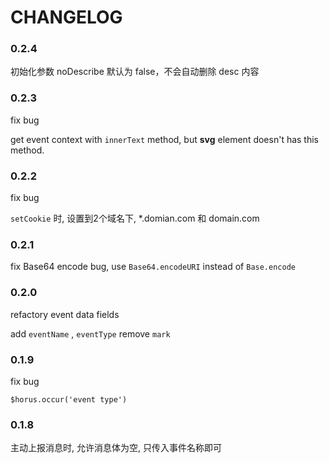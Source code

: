 # CHANGELOG

### 0.2.4

初始化参数 noDescribe 默认为 false，不会自动删除 desc 内容

### 0.2.3

fix bug

get event context with ``innerText`` method, but **svg** element doesn't has this method.

### 0.2.2

fix bug

``setCookie`` 时, 设置到2个域名下, \*.domian.com 和 domain.com

### 0.2.1

fix Base64 encode bug, use `Base64.encodeURI` instead of `Base.encode`

### 0.2.0

refactory event data fields

add `eventName` , `eventType`
remove `mark`

### 0.1.9

fix bug

``$horus.occur('event type')``

### 0.1.8

主动上报消息时, 允许消息体为空, 只传入事件名称即可
